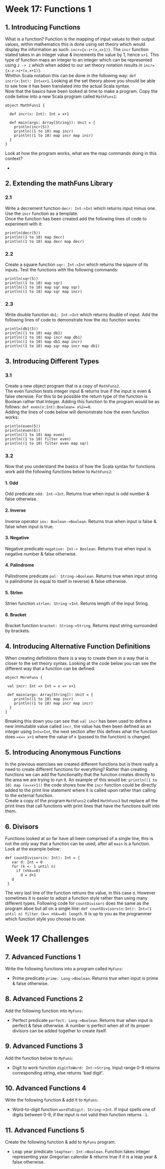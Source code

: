 # Week 17: Functions 1
## 1. Introducing Functions
What is a function? Function is the mapping of input values to their output values, within mathematics this is done using set theory which would display the information as such: `incr={x:z•(x,x+1)}`. The `incr` function stated takes in an integer value & increments the value by 1, hence `x+1`. This type of function maps an integer to an integer which can be represented using `z -> z` which when added to our set theory notation results in `incr={x:z->z•(x,x+1)}`. <br/>
Whithin Scala notation this can be done in the following way: `def incr(x:Int): Int=x+1`. Looking at the set theory above you should be able to see how it has been translated into the actual Scala syntax. <br/>
Now that the basics have been looked at time to make a program. Copy the code below into a new Scala program called `MathFuns1`:
```
object MathFuns1 {
  
  def incr(x: Int): Int = x+1
  
  def main(args: Array[String]): Unit = {
    println(incr(5))
    println((1 to 10) map incr)
    println((1 to 10) map incr map incr)
  }
}
```
Look at how the program works, what are the map commands doing in this context?
* <placeholder>

## 2. Extending the mathFuns Library
### 2.1
Write a decrement function `decr: Int->Int` which returns input minus one. Use the `incr` function as a template. <br/>
Once the function has been created add the following lines of code to experiment with it:
```
println(decr(5))
println((1 to 10) map decr)
println((1 to 10) map decr map decr)
```

### 2.2
Create a square function `sqr: Int->Int` which returns the sqaure of its inputs. Test the functions with the following commands:
```
println(sqr(5))
println((1 to 10) map sqr)
println((1 to 10) map sqr map sqr)
println((1 to 10) map sqr map incr)
```

### 2.3
Write double function `db1: Int->Int` which returns double of input. Add the following lines of code to demonstrate how the `db1` function works:
```
println(db1(5))
println((1 to 10) map db1)
println((1 to 10) map incr map db1)
println((1 to 10) map db1 map incr)
println((1 to 10) map sqr map incr map db1)
```

## 3. Introducing Different Types
### 3.1
Create a new object program that is a copy of `MathFuns2`. <br/>
The even function tests integer input & returns true if the input is even & false oterwise. For this to be possible the return type of the function is Boolean rather that Integer. Adding this function to the program would be as follows: `def even(x:Int):Boolean= x%2==0`. <br/> Adding the lines of code below will demonstrate how the even function works:
```
println(even(5))
println(even(6))
println((1 to 10) map even)
println((1 to 10) filter even)
println((1 to 10) filter even map sqr)
```

### 3.2
Now that you understand the basics of how the Scala syntax for functions work add the following functions below to `MathFuns2`:
#### 1. Odd
Odd predicate `odd: Int->Int`. Returns true when input is odd number & false otherwise.
#### 2. Inverse
Inverse operator `inv: Boolean->Boolean`. Returns true when input is false & false when input is true.
#### 3. Negative
Negative predicate `negative: Int-> Boolean`. Returns true when input is negative number & false otherwise.
#### 4. Palindrome
Palindrome predicate `pal: String->Boolean`. Returns true when input string is palindrome (is equal to itself in reverse) & false otherwise.
#### 5. Strlen
Strlen function `strlen: String->Int`. Returns length of the input String.
#### 6. Bracket
Bracket function `bracket: String->String`. Returns input string surrounded by brackets.

## 4. Introducing Alternative Function Definitions 
When creating definitions there is a way to create them in a way that is closer to the set theory syntax. Looking at the code below you can see the different way that a function can be defined:
```
object MoreFuns {
  
 val incr: Int => Int = x => x+1
  
 def main(args: Array[String]): Unit = {
    println((1 to 10) map incr)
    println((1 to 10) map incr map incr)  
  }
}
```
Breaking this down you can see that `val incr` has been used to define a new immutable value called `incr`, the value has then been defined as an integer using `Int=>Int`, the next section after this defines what the function does `=x=> x+1` where the value of x (passed to the function) is changed.

## 5. Introducing Anonymous Functions
In the previous exercises we created different functions but is there really a need to create different functions for everything? Rather than creating functions we can add the functionality that the function creates directly to the area we are trying to run it. An example of this would be: `println((1 to 10) map (x=>x+1))` the code shows how the `incr` function could be directly added to the print line statement where it is called upon rather than calling to the external function. <br/>
Create a copy of the program `MathFuns2` called `MathFuns3` but replace all the print lines that call functions with print lines that have the functions built into them.

## 6. Divisors
Functions looked at so far have all been comprised of a single line, this is not the only way that a function can be used, after all `main` is a function. Look at the example below:
```
def countDivisors(n: Int): Int = {
   var d: Int = 0
   for (k <- 1 until n)
     if (n%k==0)
       d = d+1
   d
 }
```
The very last line of the function retruns the value, in this case `d`. However sometimes it is easier to adopt a function style rather than using many different types. Following code for `countDivisors` does the same as the program aboe but all on a single line: `def countDivisors(n:Int): Int=(1 until n) filter (k=> n%k==0) length`. It is up to you as the programmer which function style you choose to use.

# Week 17 Challenges
## 7. Advanced Functions 1
Write the following functions into a program called `MyFuns`:
* Prime predicate `prime: Long->Boolean`. Returns true when input is prime & false otherwise.

## 8. Advanced Functions 2
Add the following function into `MyFuns`:
* Perfect predicate `perfect: Long->Boolean`. Returns true when input is perfect & false otherwise. A number is perfect when all of its proper divisors can be added together to create itself.

## 9. Advanced Functions 3
Add the function below to `MyFuns`:
* Digit to work function `digitToWord: Int->String`. Input range 0-9 returns corresponding string, else returns 'bad digit'.

## 10. Advanced Functions 4
Write the following function & add it to `MyFuns`:
* Word-to-digit function `wordToDigit: String->Int`. If input spells one of digits between 0-9, if the input is not valid then function returns `-1`.

## 11. Advanced Functions 5
Create the following function & add to `MyFuns` program.
* Leap year predicate `leapYear: Int->Boolean`. Function takes integer representing year Gregorian calendar & returns true if it is a leap year & false otherwise. 
